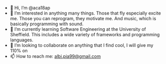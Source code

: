- 👋 Hi, I’m @aca18ap
- 👀 I’m interested in anything many things. Those that fly especially excite me. Those you can reprogram, they motivate me. And music, which is basically programming with sound.
- 🌱 I’m currently learning Software Engineering at the University of Sheffield. This includes a wide variety of frameworks and programming languages.
- 💞️ I’m looking to collaborate on anything that I find cool, I will give my 110% on
- 📫 How to reach me: albi.pia99@gmail.com

<!---
aca18ap/aca18ap is a ✨ special ✨ repository because its `README.md` (this file) appears on your GitHub profile.
You can click the Preview link to take a look at your changes.
--->
